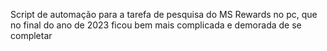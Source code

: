 Script de automação para a tarefa de pesquisa do MS Rewards no pc, que no final do ano de 2023 ficou bem mais complicada e demorada de se completar
